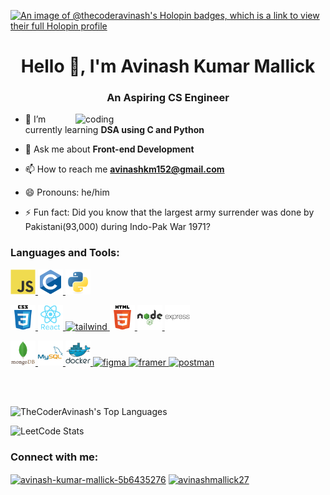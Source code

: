 [![An image of @thecoderavinash's Holopin badges, which is a link to view their full Holopin profile](https://holopin.me/thecoderavinash)](https://holopin.io/@thecoderavinash)

<h1 align="center">Hello 👋, I'm Avinash Kumar Mallick</h1>
<h3 align="center">An Aspiring CS Engineer</h3>
<img align="right" alt="coding" width= "400" src= "https://cdn.dribbble.com/users/1187836/screenshots/6539429/programer.gif">

- 🌱 I’m currently learning **DSA using C and Python**

- 💬 Ask me about **Front-end Development**

- 📫 How to reach me **avinashkm152@gmail.com**
- 😄 Pronouns: he/him

- ⚡ Fun fact: Did you know that the largest army surrender was done by Pakistani(93,000) during Indo-Pak War 1971?



<h3 align="left">Languages and Tools:</h3>

<p align="left">
  <a href="https://developer.mozilla.org/en-US/docs/Web/JavaScript" target="_blank" rel="noreferrer"> <img src="https://raw.githubusercontent.com/devicons/devicon/master/icons/javascript/javascript-original.svg" alt="javascript" width="40" height="40"/> </a> 
  <a href="https://www.cprogramming.com/" target="_blank" rel="noreferrer"> <img src="https://raw.githubusercontent.com/devicons/devicon/master/icons/c/c-original.svg" alt="c" width="40" height="40"/> </a>  
  <a href="https://www.python.org" target="_blank" rel="noreferrer"> <img src="https://raw.githubusercontent.com/devicons/devicon/master/icons/python/python-original.svg" alt="python" width="40" height="40"/> </a> 

  <a href="https://www.w3schools.com/css/" target="_blank" rel="noreferrer"> <img src="https://raw.githubusercontent.com/devicons/devicon/master/icons/css3/css3-original-wordmark.svg" alt="css3" width="40" height="40"/> </a>
  <a href="https://reactjs.org/" target="_blank" rel="noreferrer"> <img src="https://raw.githubusercontent.com/devicons/devicon/master/icons/react/react-original-wordmark.svg" alt="react" width="40" height="40"/> </a> 
  <a href="https://tailwindcss.com/" target="_blank" rel="noreferrer"> <img src="https://www.vectorlogo.zone/logos/tailwindcss/tailwindcss-icon.svg" alt="tailwind" width="40" height="40"/> </a>
 <a href="https://www.w3.org/html/" target="_blank" rel="noreferrer"> <img src="https://raw.githubusercontent.com/devicons/devicon/master/icons/html5/html5-original-wordmark.svg" alt="html5" width="40" height="40"/> </a> 
<a href="https://nodejs.org" target="_blank" rel="noreferrer"> <img src="https://raw.githubusercontent.com/devicons/devicon/master/icons/nodejs/nodejs-original-wordmark.svg" alt="nodejs" width="40" height="40"/> </a>
<a href="https://expressjs.com" target="_blank" rel="noreferrer"> <img src="https://raw.githubusercontent.com/devicons/devicon/master/icons/express/express-original-wordmark.svg" alt="express" width="40" height="40"/> </a>
 
<a href="https://www.mongodb.com/" target="_blank" rel="noreferrer"> <img src="https://raw.githubusercontent.com/devicons/devicon/master/icons/mongodb/mongodb-original-wordmark.svg" alt="mongodb" width="40" height="40"/> </a><a href="https://www.mysql.com/" target="_blank" rel="noreferrer"> <img src="https://raw.githubusercontent.com/devicons/devicon/master/icons/mysql/mysql-original-wordmark.svg" alt="mysql" width="40" height="40"/> </a>  <a href="https://www.docker.com/" target="_blank" rel="noreferrer"> <img src="https://raw.githubusercontent.com/devicons/devicon/master/icons/docker/docker-original-wordmark.svg" alt="docker" width="40" height="40"/> </a> <a href="https://www.figma.com/" target="_blank" rel="noreferrer"> <img src="https://www.vectorlogo.zone/logos/figma/figma-icon.svg" alt="figma" width="40" height="40"/> </a> <a href="https://www.framer.com/" target="_blank" rel="noreferrer"> <img src="https://www.vectorlogo.zone/logos/framer/framer-icon.svg" alt="framer" width="40" height="40"/> </a>
<a href="https://postman.com" target="_blank" rel="noreferrer"> <img src="https://www.vectorlogo.zone/logos/getpostman/getpostman-icon.svg" alt="postman" width="40" height="40"/> </a> 

<br></br>
<!--- [![trophy](https://github-profile-trophy.vercel.app/?username=TheCoderAvinash&row=3&column=4&theme=juicyfresh)]([https://github.com/lucthienphong1120/github-trophies])
  
 [![trophy](https://github-profile-trophy.vercel.app/?username=TheCoderAvinash&theme=gruvbox&row=3&column=4&no-frame=true)](https://github.com/ryo-ma/github-profile-trophy)-->
 
![TheCoderAvinash's Top Languages](https://github-readme-stats.vercel.app/api/top-langs/?username=TheCoderAvinash&theme=gruvbox&show_icons=true&hide_border=true&layout=compact)

<!---![](https://komarev.com/ghpvc/?username=TheCoderAvinash)

![TheCoderAvinash's Stats](https://github-readme-stats.vercel.app/api?username=TheCoderAvinash&theme=gruvbox&show_icons=true&hide_border=true&count_private=true)

[![TheCoderAvinash's Streak](https://github-readme-streak-stats.herokuapp.com?user=TheCoderAvinash)](https://git.io/streak-stats)--->

![LeetCode Stats](https://leetcard.jacoblin.cool/avinashmallick27?theme=dark&font=Reem%20Kufi)

<h3 align="left">Connect with me:</h3>
<p align="left">
<a href="https://linkedin.com/in/avinash-kumar-mallick-5b6435276" target="blank"><img align="center" src="https://raw.githubusercontent.com/rahuldkjain/github-profile-readme-generator/master/src/images/icons/Social/linked-in-alt.svg" alt="avinash-kumar-mallick-5b6435276" height="30" width="40" /></a>
<a href="https://instagram.com/avinashmallick27" target="blank"><img align="center" src="https://raw.githubusercontent.com/rahuldkjain/github-profile-readme-generator/master/src/images/icons/Social/instagram.svg" alt="avinashmallick27" height="30" width="40" /></a>
<!--<a href="https://www.hackerrank.com/avinashkm152" target="blank"><img align="center" src="https://raw.githubusercontent.com/rahuldkjain/github-profile-readme-generator/master/src/images/icons/Social/hackerrank.svg" alt="avinashkm152" height="30" width="40" /></a>--> 
</p> 
